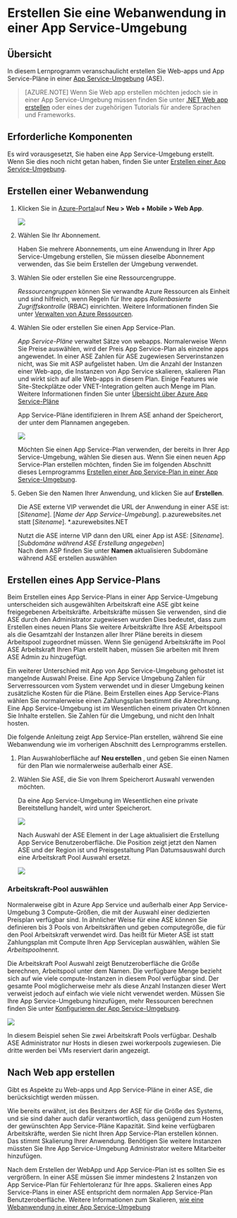 <properties
    pageTitle="Erstellen Sie eine Webanwendung in einer App Service-Umgebung"
    description="Erstellen Sie webapps und app Servicepläne in einer App Service-Umgebung"
    services="app-service"
    documentationCenter=""
    authors="ccompy"
    manager="stefsch"
    editor=""/>

<tags
    ms.service="app-service"
    ms.workload="web"
    ms.tgt_pltfrm="na"
    ms.devlang="na"
    ms.topic="article" 
    ms.date="10/17/2016"
    ms.author="ccompy"/>

# <a name="create-a-web-app-in-an-app-service-environment"></a>Erstellen Sie eine Webanwendung in einer App Service-Umgebung

## <a name="overview"></a>Übersicht

In diesem Lernprogramm veranschaulicht erstellen Sie Web-apps und App Service-Pläne in einer [App Service-Umgebung](app-service-app-service-environment-intro.md) (ASE). 

> [AZURE.NOTE] Wenn Sie Web app erstellen möchten jedoch sie in einer App Service-Umgebung müssen finden Sie unter [.NET Web app erstellen](web-sites-dotnet-get-started.md) oder eines der zugehörigen Tutorials für andere Sprachen und Frameworks.

## <a name="prerequisites"></a>Erforderliche Komponenten

Es wird vorausgesetzt, Sie haben eine App Service-Umgebung erstellt. Wenn Sie dies noch nicht getan haben, finden Sie unter [Erstellen einer App Service-Umgebung](app-service-web-how-to-create-an-app-service-environment.md). 

## <a name="create-a-web-app"></a>Erstellen einer Webanwendung

1. Klicken Sie in [Azure-Portal](https://portal.azure.com/)auf **Neu > Web + Mobile > Web App**. 

    ![][1]

2. Wählen Sie Ihr Abonnement.  

    Haben Sie mehrere Abonnements, um eine Anwendung in Ihrer App Service-Umgebung erstellen, Sie müssen dieselbe Abonnement verwenden, das Sie beim Erstellen der Umgebung verwendet. 

3. Wählen Sie oder erstellen Sie eine Ressourcengruppe.

    *Ressourcengruppen* können Sie verwandte Azure Ressourcen als Einheit und sind hilfreich, wenn Regeln für Ihre apps *Rollenbasierte Zugriffskontrolle* (RBAC) einrichten. Weitere Informationen finden Sie unter [Verwalten von Azure Ressourcen][ResourceGroups]. 

4. Wählen Sie oder erstellen Sie einen App Service-Plan.

    *App Service-Pläne* verwaltet Sätze von webapps.  Normalerweise Wenn Sie Preise auswählen, wird der Preis App Service-Plan als einzelne apps angewendet. In einer ASE Zahlen für ASE zugewiesen Serverinstanzen nicht, was Sie mit ASP aufgelistet haben.  Um die Anzahl der Instanzen einer Web-app, die Instanzen von App Service skalieren, skalieren Plan und wirkt sich auf alle Web-apps in diesem Plan.  Einige Features wie Site-Steckplätze oder VNET-Integration gelten auch Menge im Plan.  Weitere Informationen finden Sie unter [Übersicht über Azure App Service-Pläne](../app-service/azure-web-sites-web-hosting-plans-in-depth-overview.md)

    App Service-Pläne identifizieren in Ihrem ASE anhand der Speicherort, der unter dem Plannamen angegeben.  

    ![][5]

    Möchten Sie einen App Service-Plan verwenden, der bereits in Ihrer App Service-Umgebung, wählen Sie diesen aus. Wenn Sie einen neuen App Service-Plan erstellen möchten, finden Sie im folgenden Abschnitt dieses Lernprogramms [Erstellen einer App Service-Plan in einer App Service-Umgebung](#createplan).

5. Geben Sie den Namen Ihrer Anwendung, und klicken Sie auf **Erstellen**. 

    Die ASE externe VIP verwendet die URL der Anwendung in einer ASE ist: [*Sitename*]. [*Name der App Service-Umgebung*]. p.azurewebsites.net statt [*Sitename*]. *.azurewebsites.NET
    
    Nutzt die ASE interne VIP dann den URL einer App ist ASE: [*Sitename*]. [*Subdomäne während ASE Erstellung angegeben*]   
    Nach dem ASP finden Sie unter **Namen** aktualisieren Subdomäne während ASE erstellen auswählen

## <a name="createplan"></a>Erstellen eines App Service-Plans

Beim Erstellen eines App Service-Plans in einer App Service-Umgebung unterscheiden sich ausgewählten Arbeitskraft eine ASE gibt keine freigegebenen Arbeitskräfte.  Arbeitskräfte müssen Sie verwenden, sind die ASE durch den Administrator zugewiesen wurden  Dies bedeutet, dass zum Erstellen eines neuen Plans Sie weitere Arbeitskräfte Ihre ASE Arbeitspool als die Gesamtzahl der Instanzen aller Ihrer Pläne bereits in diesem Arbeitspool zugeordnet müssen.  Wenn Sie genügend Arbeitskräfte im Pool ASE Arbeitskraft Ihren Plan erstellt haben, müssen Sie arbeiten mit Ihrem ASE Admin zu hinzugefügt.

Ein weiterer Unterschied mit App von App Service-Umgebung gehostet ist mangelnde Auswahl Preise.  Eine App Service Umgebung Zahlen für Serverressourcen vom System verwendet und in dieser Umgebung keinen zusätzliche Kosten für die Pläne.  Beim Erstellen eines App Service-Plans wählen Sie normalerweise einen Zahlungsplan bestimmt die Abrechnung.  Eine App Service-Umgebung ist im Wesentlichen einem privaten Ort können Sie Inhalte erstellen.  Sie Zahlen für die Umgebung, und nicht den Inhalt hosten.

Die folgende Anleitung zeigt App Service-Plan erstellen, während Sie eine Webanwendung wie im vorherigen Abschnitt des Lernprogramms erstellen.

1. Plan Auswahloberfläche auf **Neu erstellen** , und geben Sie einen Namen für den Plan wie normalerweise außerhalb einer ASE.

2. Wählen Sie ASE, die Sie von Ihrem Speicherort Auswahl verwenden möchten.

    Da eine App Service-Umgebung im Wesentlichen eine private Bereitstellung handelt, wird unter Speicherort. 

    ![][2]

    Nach Auswahl der ASE Element in der Lage aktualisiert die Erstellung App Service Benutzeroberfläche.  Die Position zeigt jetzt den Namen ASE und der Region ist und Preisgestaltung Plan Datumsauswahl durch eine Arbeitskraft Pool Auswahl ersetzt.  

    ![][3]

### <a name="selecting-a-worker-pool"></a>Arbeitskraft-Pool auswählen

Normalerweise gibt in Azure App Service und außerhalb einer App Service-Umgebung 3 Compute-Größen, die mit der Auswahl einer dedizierten Preisplan verfügbar sind.  In ähnlicher Weise für eine ASE können Sie definieren bis 3 Pools von Arbeitskräften und geben computegröße, die für den Pool Arbeitskraft verwendet wird.  Das heißt für Mieter ASE ist statt Zahlungsplan mit Compute Ihren App Serviceplan auswählen, wählen Sie *Arbeitspool*nennt.  

Die Arbeitskraft Pool Auswahl zeigt Benutzeroberfläche die Größe berechnen, Arbeitspool unter dem Namen.  Die verfügbare Menge bezieht sich auf wie viele compute-Instanzen in diesem Pool verfügbar sind.  Der gesamte Pool möglicherweise mehr als diese Anzahl Instanzen dieser Wert verweist jedoch auf einfach wie viele nicht verwendet werden.  Müssen Sie Ihre App Service-Umgebung hinzufügen, mehr Ressourcen berechnen finden Sie unter [Konfigurieren der App Service-Umgebung](app-service-web-configure-an-app-service-environment.md).

![][4]

In diesem Beispiel sehen Sie zwei Arbeitskraft Pools verfügbar. Deshalb ASE Administrator nur Hosts in diesen zwei workerpools zugewiesen.  Die dritte werden bei VMs reserviert darin angezeigt.  

## <a name="after-web-app-creation"></a>Nach Web app erstellen

Gibt es Aspekte zu Web-apps und App Service-Pläne in einer ASE, die berücksichtigt werden müssen.  

Wie bereits erwähnt, ist des Besitzers der ASE für die Größe des Systems, und sie sind daher auch dafür verantwortlich, dass genügend zum Hosten der gewünschten App Service-Pläne Kapazität. Sind keine verfügbaren Arbeitskräfte, werden Sie nicht Ihren App Service-Plan erstellen können.  Das stimmt Skalierung Ihrer Anwendung.  Benötigen Sie weitere Instanzen müssten Sie Ihre App Service-Umgebung Administrator weitere Mitarbeiter hinzufügen.

Nach dem Erstellen der WebApp und App Service-Plan ist es sollten Sie es vergrößern.  In einer ASE müssen Sie immer mindestens 2 Instanzen von App Service-Plan für Fehlertoleranz für Ihre apps.  Skalieren eines App Service-Plans in einer ASE entspricht dem normalen App Service-Plan Benutzeroberfläche.  Weitere Informationen zum Skalieren, [wie eine Webanwendung in einer App Service-Umgebung](app-service-web-scale-a-web-app-in-an-app-service-environment.md)

<!--Image references-->
[1]: ./media/app-service-web-how-to-create-a-web-app-in-an-ase/createaspnewwebapp.png
[2]: ./media/app-service-web-how-to-create-a-web-app-in-an-ase/createasplocation.png
[3]: ./media/app-service-web-how-to-create-a-web-app-in-an-ase/createaspselected.png
[4]: ./media/app-service-web-how-to-create-a-web-app-in-an-ase/createaspworkerpool.png
[5]: ./media/app-service-web-how-to-create-a-web-app-in-an-ase/selectaspinase.png

<!--Links-->
[WhatisASE]: http://azure.microsoft.com/documentation/articles/app-service-app-service-environment-intro/
[Appserviceplans]: http://azure.microsoft.com/documentation/articles/azure-web-sites-web-hosting-plans-in-depth-overview/
[HowtoCreateASE]: http://azure.microsoft.com/documentation/articles/app-service-web-how-to-create-an-app-service-environment/
[HowtoScale]: http://azure.microsoft.com/documentation/articles/app-service-web-scale-a-web-app-in-an-app-service-environment
[HowtoConfigureASE]: http://azure.microsoft.com/documentation/articles/app-service-web-configure-an-app-service-environment
[ResourceGroups]: http://azure.microsoft.com/documentation/articles/resource-group-portal/
[AzurePowershell]: http://azure.microsoft.com/documentation/articles/powershell-install-configure/
